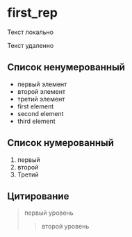 ﻿# first_rep

Текст локально

Текст удаленно

## Список ненумерованный 
- первый элемент
- второй элемент
- третий элемент
- first element 
- second element
- third element 

## Список нумерованный
1. первый
2. второй
3. Третий

## Цитирование 
> первый уровень
>> второй уровень 